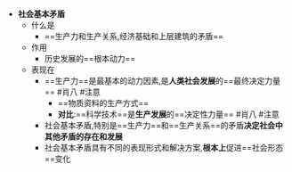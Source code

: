 - **社会基本矛盾**
	- 什么是
		- ==生产力和生产关系,经济基础和上层建筑的矛盾==
	- 作用
		- 历史发展的==根本动力==
	- 表现在
		- ==生产力==是最基本的动力因素,是**人类社会发展**的==最终决定力量== #肖八 #注意
			- ==物质资料的生产方式== 
			- **对比**:==科学技术==是**生产发展**的==决定性力量== #肖八 #注意 
		- 社会基本矛盾,特别是==生产力==和==生产关系==的矛盾**决定社会中其他矛盾的存在和发展**
		- 社会基本矛盾具有不同的表现形式和解决方案,**根本上**促进==社会形态==变化